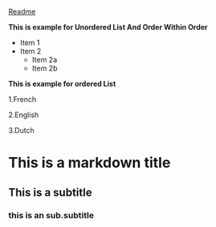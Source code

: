 [Readme](./_README.md)

**This is example for Unordered List And Order Within Order**
* Item 1
* Item 2
  * Item 2a
  * Item 2b

**This is example for ordered List**

1.French 

2.English

3.Dutch

# This is a markdown title 

 ## This is a subtitle 

 ### this is an  sub.subtitle 